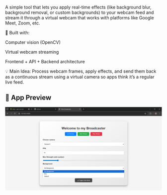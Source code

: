 A simple tool that lets you apply real-time effects (like background blur, background removal, or custom backgrounds) to your webcam feed and stream it through a virtual webcam that works with platforms like Google Meet, Zoom, etc.

🔧 Built with:

Computer vision (OpenCV)

Virtual webcam streaming

Frontend + API + Backend architecture

💡 Main Idea: Process webcam frames, apply effects, and send them back as a continuous stream using a virtual camera so apps think it’s a regular live feed.

## 📸 App Preview

![App Screenshot](https://raw.githubusercontent.com/igbokwewinnie/Custom_Videobroadcaster/main/Screenshot%202025-07-03%20010012.png)
